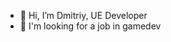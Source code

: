 - 👋 Hi, I’m Dmitriy, UE Developer 
- 👀 I'm looking for a job in gamedev

<!---
Mr-Gradus/Mr-Gradus is a ✨ special ✨ repository because its `README.md` (this file) appears on your GitHub profile.
You can click the Preview link to take a look at your changes.
--->
